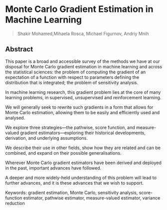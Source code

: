 # Monte Carlo Gradient Estimation in Machine Learning
> Shakir Mohamed,Mihaela Rosca, Michael Figurnov, Andriy Mnih

## Abstract
This paper is a broad and accessible survey of the methods we have at our disposal for Monte Carlo gradient estimation in machine learning and across the statistical sciences: the problem of computing the gradient of an expectation of a function with respect to parameters defining the distribution that is integrated; the problem of sensitivity analysis. 

In machine learning research, this gradient problem lies at the core of many learning problems, in supervised, unsupervised and reinforcement learning. 

We will generally seek to rewrite such gradients in a form that allows for Monte Carlo estimation, allowing them to be easily and efficiently used and analysed. 

We explore three strategies—the pathwise, score function, and measure-valued gradient estimators—exploring their historical developments, derivation, and underlying assumptions. 

We describe their use in other fields, show how they are related and can be combined, and expand on their possible generalisations. 

Wherever Monte Carlo gradient estimators have been derived and deployed in the past, important advances have followed. 

A deeper and more widely-held understanding of this problem will lead to further advances, and it is these advances that we wish to support.


Keywords: gradient estimation, Monte Carlo, sensitivity analysis, score-function estimator, pathwise estimator, measure-valued estimator, variance reduction
